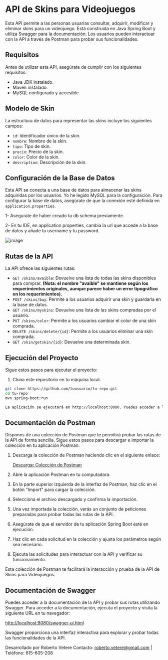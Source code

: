 
# API de Skins para Videojuegos

Esta API permite a las personas usuarias consultar, adquirir, modificar y eliminar skins para un videojuego. Está construida en Java Spring Boot y utiliza Swagger para la documentación. Los usuarios pueden interactuar con la API a través de Postman para probar sus funcionalidades.

## Requisitos

Antes de utilizar esta API, asegúrate de cumplir con los siguientes requisitos:

- Java JDK instalado.
- Maven instalado.
- MySQL configurado y accesible.

## Modelo de Skin

La estructura de datos para representar las skins incluye los siguientes campos:

- `id`: Identificador único de la skin.
- `nombre`: Nombre de la skin.
- `tipo`: Tipo de skin.
- `precio`: Precio de la skin.
- `color`: Color de la skin.
- `description`: Descripción de la skin.

## Configuración de la Base de Datos

Esta API se conecta a una base de datos para almacenar las skins adquiridas por los usuarios. Yo he legido MySQL para la configuración. Para configurar la base de datos, asegúrate de que la conexión esté definida en `application.properties`.

1- Asegurate de haber creado tu db schema previamente. 

2- En tu IDE, en application properties, cambia la url que accede a la base de datos y añade tu username y tu password.

![image](https://github.com/RobertoVetere/jump-2-digital-prueba/assets/42187726/ae212d4b-58bb-4d06-86bb-813774068d9a)

## Rutas de la API

La API ofrece las siguientes rutas:

- `GET /skins/avaible`: Devuelve una lista de todas las skins disponibles para comprar. **(Nota: el nombre "avaible" se mantiene según los requerimientos originales, aunque parece haber un error tipográfico en los requerimientos).**
- `POST /skins/buy`: Permite a los usuarios adquirir una skin y guardarla en la base de datos.
- `GET /skins/myskins`: Devuelve una lista de las skins compradas por el usuario.
- `PUT /skins/color`: Permite a los usuarios cambiar el color de una skin comprada.
- `DELETE /skins/delete/{id}`: Permite a los usuarios eliminar una skin comprada.
- `GET /skin/getskin/{id}`: Devuelve una determinada skin.

## Ejecución del Proyecto

Sigue estos pasos para ejecutar el proyecto:

1. Clona este repositorio en tu máquina local.

```bash
git clone https://github.com/tuusuario/tu-repo.git
cd tu-repo
mvn spring-boot:run

La aplicación se ejecutará en http://localhost:8080. Puedes acceder a la documentación de Swagger y probar la API o bien usar Postman tal y como indico a continuación.

```
## Documentación de Postman

Dispones de una colección de Postman que te permitirá probar las rutas de la API de forma sencilla. Sigue estos pasos para descargar e importar la colección en tu aplicación Postman:

1. Descarga la colección de Postman haciendo clic en el siguiente enlace:

   [Descargar Colección de Postman](https://drive.google.com/file/d/15UNKrJSqkRU7815EdgzybatZLOCKzBVq/view?usp=drive_link)

2. Abre la aplicación Postman en tu computadora.

3. En la parte superior izquierda de la interfaz de Postman, haz clic en el botón "Import" para cargar la colección.

4. Selecciona el archivo descargado y confirma la importación.

5. Una vez importada la colección, verás un conjunto de peticiones preparadas para probar todas las rutas de la API.

6. Asegúrate de que el servidor de tu aplicación Spring Boot esté en ejecución.

7. Haz clic en cada solicitud en la colección y ajusta los parámetros según sea necesario.

8. Ejecuta las solicitudes para interactuar con la API y verificar su funcionamiento.

Esta colección de Postman te facilitará la interacción y prueba de la API de Skins para Videojuegos.

## Documentación de Swagger

Puedes acceder a la documentación de la API y probar sus rutas utilizando Swagger. Para acceder a la documentación, ejecuta el proyecto y visita la siguiente URL en tu navegador:

[http://localhost:8080/swagger-ui.html](http://localhost:8080/doc/swagger-ui/index.html)

Swagger proporciona una interfaz interactiva para explorar y probar todas las funcionalidades de la API.

Desarrollado por Roberto Vetere
Contacto: [roberto.vetere@gmail.com](mailto:roberto.vetere@gmail.com) | Teléfono: 615-605-208

